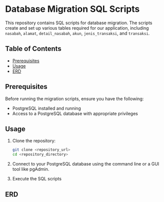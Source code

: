 # Database Migration SQL Scripts

This repository contains SQL scripts for database migration. The scripts create and set up various tables required for our application, including `nasabah`, `alamat`, `detail_nasabah`, `akun`, `jenis_transaksi`, and `transaksi`.

## Table of Contents

- [Prerequisites](#prerequisites)
- [Usage](#usage)
- [ERD](#erd)

## Prerequisites

Before running the migration scripts, ensure you have the following:

- PostgreSQL installed and running
- Access to a PostgreSQL database with appropriate privileges

## Usage

1. Clone the repository:
    ```bash
    git clone <repository_url>
    cd <repository_directory>
    ```

2. Connect to your PostgreSQL database using the command line or a GUI tool like pgAdmin.

3. Execute the SQL scripts

## ERD
